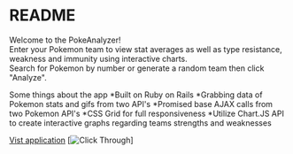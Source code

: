 # README

Welcome to the PokeAnalyzer!  
Enter your Pokemon team to view stat averages as well as type resistance, weakness and immunity using interactive charts.  
Search for Pokemon by number or generate a random team then click "Analyze".  

Some things about the app
*Built on Ruby on Rails
*Grabbing data of Pokemon stats and gifs from two API's
*Promised base AJAX calls from two Pokemon API's
*CSS Grid for full responsiveness
*Utilize Chart.JS API to create interactive graphs regarding teams strengths and weaknesses

[Vist application](https://pokemonanalyzer.herokuapp.com/)
[![Click Through](https://www.youtube.com/watch?v=Pz5_bVG5C9g)]


